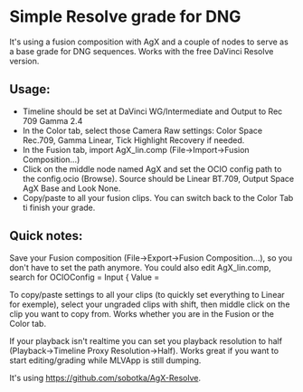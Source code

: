 # Simple Resolve grade for DNG 

It's using a fusion composition with AgX and a couple of nodes to serve as a base grade for DNG sequences.
Works with the free DaVinci Resolve version. 

## Usage:

- Timeline should be set at DaVinci WG/Intermediate and Output to Rec 709 Gamma 2.4
- In the Color tab, select those Camera Raw settings: Color Space Rec.709, Gamma Linear, Tick Highlight Recovery if needed.
- In the Fusion tab, import AgX_lin.comp (File->Import->Fusion Composition...) 
- Click on the middle node named AgX and set the OCIO config path to the config.ocio (Browse). Source should be Linear BT.709, Output Space AgX Base and Look None.
- Copy/paste to all your fusion clips. You can switch back to the Color Tab ti finish your grade.


## Quick notes: 

Save your Fusion composition (File->Export->Fusion Composition...), so you don't have to set the path anymore.
You could also edit AgX_lin.comp, search for OCIOConfig = Input { Value = 

To copy/paste settings to all your clips (to quickly set everything to Linear for exemple), select your ungraded clips with shift, then middle click on the clip you want to copy from. Works whether you are in the Fusion or the Color tab.

If your playback isn't realtime you can set you playback resolution to half (Playback->Timeline Proxy Resolution->Half). Works great if you want to start editing/grading while MLVApp is still dumping.

It's using https://github.com/sobotka/AgX-Resolve.

